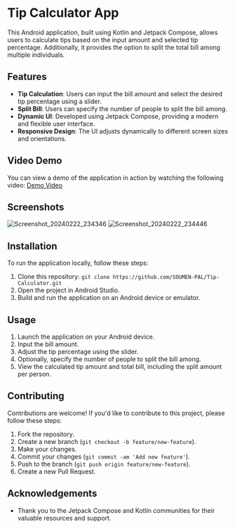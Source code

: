 # Tip Calculator App

This Android application, built using Kotlin and Jetpack Compose, allows users to calculate tips based on the input amount and selected tip percentage. Additionally, it provides the option to split the total bill among multiple individuals.

## Features

- **Tip Calculation**: Users can input the bill amount and select the desired tip percentage using a slider.
- **Split Bill**: Users can specify the number of people to split the bill among.
- **Dynamic UI**: Developed using Jetpack Compose, providing a modern and flexible user interface.
- **Responsive Design**: The UI adjusts dynamically to different screen sizes and orientations.

## Video Demo

You can view a demo of the application in action by watching the following video: [Demo Video](https://github.com/SOUMEN-PAL/Tip-Calculator/assets/112452467/11c6154a-c378-4ea3-af3e-869c6bd420c6)


## Screenshots

![Screenshot_20240222_234346](https://github.com/SOUMEN-PAL/Tip-Calculator/assets/112452467/f3d2b403-61be-4e88-a985-d972f9b0c9b1)
![Screenshot_20240222_234446](https://github.com/SOUMEN-PAL/Tip-Calculator/assets/112452467/2144d9f4-d4e6-4bb2-933a-07c0539e30dd)




## Installation

To run the application locally, follow these steps:

1. Clone this repository: `git clone https://github.com/SOUMEN-PAL/Tip-Calculator.git`
2. Open the project in Android Studio.
3. Build and run the application on an Android device or emulator.

## Usage

1. Launch the application on your Android device.
2. Input the bill amount.
3. Adjust the tip percentage using the slider.
4. Optionally, specify the number of people to split the bill among.
5. View the calculated tip amount and total bill, including the split amount per person.

## Contributing

Contributions are welcome! If you'd like to contribute to this project, please follow these steps:

1. Fork the repository.
2. Create a new branch (`git checkout -b feature/new-feature`).
3. Make your changes.
4. Commit your changes (`git commit -am 'Add new feature'`).
5. Push to the branch (`git push origin feature/new-feature`).
6. Create a new Pull Request.



## Acknowledgements

- Thank you to the Jetpack Compose and Kotlin communities for their valuable resources and support.



